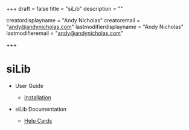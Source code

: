 +++
draft = false
title = "siLib"
description = ""

creatordisplayname = "Andy Nicholas"
creatoremail = "andy@andynicholas.com"
lastmodifierdisplayname = "Andy Nicholas"
lastmodifieremail = "andy@andynicholas.com"

+++

# siLib

* User Guide
   * [Installation](silib_installation)

* siLib Documentation
   * [Help Cards](silib_help_cards)
